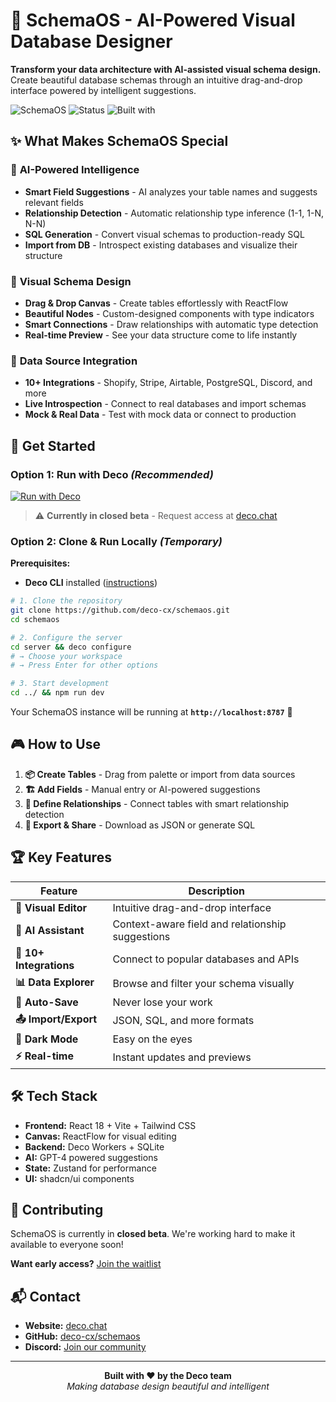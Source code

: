 # 🎨 **SchemaOS** - AI-Powered Visual Database Designer

**Transform your data architecture with AI-assisted visual schema design.** Create beautiful database schemas through an intuitive drag-and-drop interface powered by intelligent suggestions.

![SchemaOS](https://img.shields.io/badge/SchemaOS-AI%20Powered-gradient?style=for-the-badge)
![Status](https://img.shields.io/badge/Status-Closed%20Beta-yellow?style=for-the-badge)
![Built with](https://img.shields.io/badge/Built%20with-React%20%2B%20Deco-blue?style=for-the-badge)

## ✨ **What Makes SchemaOS Special**

### 🤖 **AI-Powered Intelligence**
- **Smart Field Suggestions** - AI analyzes your table names and suggests relevant fields
- **Relationship Detection** - Automatic relationship type inference (1-1, 1-N, N-N)
- **SQL Generation** - Convert visual schemas to production-ready SQL
- **Import from DB** - Introspect existing databases and visualize their structure

### 🎯 **Visual Schema Design**
- **Drag & Drop Canvas** - Create tables effortlessly with ReactFlow
- **Beautiful Nodes** - Custom-designed components with type indicators
- **Smart Connections** - Draw relationships with automatic type detection
- **Real-time Preview** - See your data structure come to life instantly

### 🔌 **Data Source Integration**
- **10+ Integrations** - Shopify, Stripe, Airtable, PostgreSQL, Discord, and more
- **Live Introspection** - Connect to real databases and import schemas
- **Mock & Real Data** - Test with mock data or connect to production

## 🚀 **Get Started**

### **Option 1: Run with Deco** *(Recommended)*

[![Run with Deco](https://img.shields.io/badge/Run%20with%20Deco-Deploy%20Now-gradient?style=for-the-badge)](https://deco.chat)

> ⚠️ **Currently in closed beta** - Request access at [deco.chat](https://deco.chat)

### **Option 2: Clone & Run Locally** *(Temporary)*

**Prerequisites:** 
- **Deco CLI** installed ([instructions](http://github.com/deco-cx/chat))

```bash
# 1. Clone the repository
git clone https://github.com/deco-cx/schemaos.git
cd schemaos

# 2. Configure the server
cd server && deco configure
# → Choose your workspace
# → Press Enter for other options

# 3. Start development
cd ../ && npm run dev
```

Your SchemaOS instance will be running at **`http://localhost:8787`** 🎉

## 🎮 **How to Use**

1. **📦 Create Tables** - Drag from palette or import from data sources
2. **🏗️ Add Fields** - Manual entry or AI-powered suggestions
3. **🔗 Define Relationships** - Connect tables with smart relationship detection
4. **💾 Export & Share** - Download as JSON or generate SQL

## 🏆 **Key Features**

| Feature | Description |
|---------|-------------|
| **🎨 Visual Editor** | Intuitive drag-and-drop interface |
| **🤖 AI Assistant** | Context-aware field and relationship suggestions |
| **🔌 10+ Integrations** | Connect to popular databases and APIs |
| **📊 Data Explorer** | Browse and filter your schema visually |
| **💾 Auto-Save** | Never lose your work |
| **📤 Import/Export** | JSON, SQL, and more formats |
| **🌙 Dark Mode** | Easy on the eyes |
| **⚡ Real-time** | Instant updates and previews |

## 🛠️ **Tech Stack**

- **Frontend:** React 18 + Vite + Tailwind CSS
- **Canvas:** ReactFlow for visual editing
- **Backend:** Deco Workers + SQLite
- **AI:** GPT-4 powered suggestions
- **State:** Zustand for performance
- **UI:** shadcn/ui components

## 🤝 **Contributing**

SchemaOS is currently in **closed beta**. We're working hard to make it available to everyone soon!

**Want early access?** [Join the waitlist](https://deco.chat)

## 📬 **Contact**

- **Website:** [deco.chat](https://deco.chat)
- **GitHub:** [deco-cx/schemaos](https://github.com/deco-cx/schemaos)
- **Discord:** [Join our community](https://discord.gg/deco)

---

<p align="center">
  <strong>Built with ❤️ by the Deco team</strong><br>
  <em>Making database design beautiful and intelligent</em>
</p>